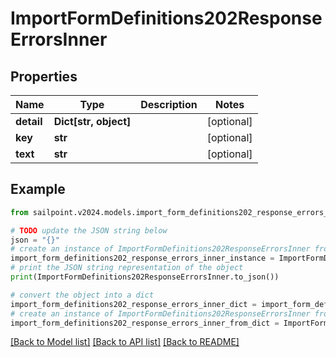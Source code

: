 # ImportFormDefinitions202ResponseErrorsInner


## Properties

Name | Type | Description | Notes
------------ | ------------- | ------------- | -------------
**detail** | **Dict[str, object]** |  | [optional] 
**key** | **str** |  | [optional] 
**text** | **str** |  | [optional] 

## Example

```python
from sailpoint.v2024.models.import_form_definitions202_response_errors_inner import ImportFormDefinitions202ResponseErrorsInner

# TODO update the JSON string below
json = "{}"
# create an instance of ImportFormDefinitions202ResponseErrorsInner from a JSON string
import_form_definitions202_response_errors_inner_instance = ImportFormDefinitions202ResponseErrorsInner.from_json(json)
# print the JSON string representation of the object
print(ImportFormDefinitions202ResponseErrorsInner.to_json())

# convert the object into a dict
import_form_definitions202_response_errors_inner_dict = import_form_definitions202_response_errors_inner_instance.to_dict()
# create an instance of ImportFormDefinitions202ResponseErrorsInner from a dict
import_form_definitions202_response_errors_inner_from_dict = ImportFormDefinitions202ResponseErrorsInner.from_dict(import_form_definitions202_response_errors_inner_dict)
```
[[Back to Model list]](../README.md#documentation-for-models) [[Back to API list]](../README.md#documentation-for-api-endpoints) [[Back to README]](../README.md)


